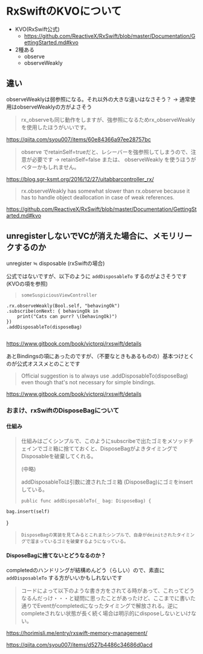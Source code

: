 # RxSwiftのKVOについて

- KVO(RxSwift公式)
	- https://github.com/ReactiveX/RxSwift/blob/master/Documentation/GettingStarted.md#kvo
- 2種ある
	- observe
	- observeWeakly
	
## 違い

observeWeaklyは弱参照になる。それ以外の大きな違いはなさそう？
-> 通常使用はobserveWeaklyの方がよさそう

> rx_observeも同じ動作をしますが、強参照になるためrx_observeWeaklyを使用したほうがいいです。

https://qiita.com/syou007/items/60e84366a97ee28757bc

> observe でretainSelf=trueだと、レシーバーを強参照してしまうので、注意が必要です
→ retainSelf=false または、 observeWeakly を使うほうがベターかもしれません。

https://blog.sgr-ksmt.org/2016/12/27/uitabbarcontroller_rx/

> rx.observeWeakly has somewhat slower than rx.observe because it has to handle object deallocation in case of weak references.

https://github.com/ReactiveX/RxSwift/blob/master/Documentation/GettingStarted.md#kvo

## unregisterしないでVCが消えた場合に、メモリリークするのか

unregister ≒ disposable (rxSwiftの場合)

公式ではないですが、以下のように `addDisposableTo` するのがよさそうです(KVOの項を参照)

> ```
> someSuspiciousViewController
    .rx.observeWeakly(Bool.self, "behavingOk")
    .subscribe(onNext: { behavingOk in
        print("Cats can purr? \(behavingOk)")
    })
    .addDisposableTo(disposeBag)
> ```

https://www.gitbook.com/book/victorqi/rxswift/details

あとBindingsの項にあったのですが、（不要なときもあるものの）基本つけとくのが公式オススメとのことです

> Official suggestion is to always use .addDisposableTo(disposeBag) even though that's not necessary for simple bindings.

https://www.gitbook.com/book/victorqi/rxswift/details



### おまけ、rxSwiftのDisposeBagについて

#### 仕組み

> 仕組みはごくシンプルで、このようにsubscribeで出たゴミをメソッドチェインでゴミ箱に捨てておくと、DisposeBagがよきタイミングでDisposableを破棄してくれる。
> 
> (中略)
> 
> addDisposableToは引数に渡されたゴミ箱 (DisposeBag)にゴミをinsertしている。
> 
> ```
> public func addDisposableTo(_ bag: DisposeBag) {
    bag.insert(self)
}
> ```
> DisposeBagの実装を見てみるとこれまたシンプルで、自身がdeinitされたタイミングで溜まっているゴミを破棄するようになっている。

#### DisposeBagに捨てないとどうなるのか？

completedのハンドリングが結構めんどう（らしい）ので、素直に `addDisposableTo` する方がいいかもしれないです

> コードによって以下のような書き方をされてる時があって、これってどうなるんだっけ・・・と疑問に思ったことがあったけど、ここまでに書いた通りでEventがcompletedになったタイミングで解放される。逆にcompleteされない状態が長く続く場合は明示的にdisposeしないといけない。

https://horimisli.me/entry/rxswift-memory-management/








https://qiita.com/syou007/items/d527b4486c34686d0acd